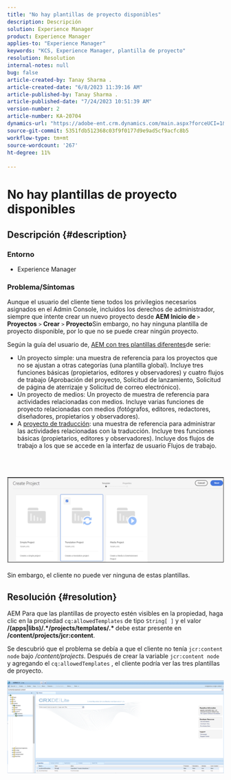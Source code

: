 ```yaml
---
title: "No hay plantillas de proyecto disponibles"
description: Descripción
solution: Experience Manager
product: Experience Manager
applies-to: "Experience Manager"
keywords: "KCS, Experience Manager, plantilla de proyecto"
resolution: Resolution
internal-notes: null
bug: false
article-created-by: Tanay Sharma .
article-created-date: "6/8/2023 11:39:16 AM"
article-published-by: Tanay Sharma .
article-published-date: "7/24/2023 10:51:39 AM"
version-number: 2
article-number: KA-20704
dynamics-url: "https://adobe-ent.crm.dynamics.com/main.aspx?forceUCI=1&pagetype=entityrecord&etn=knowledgearticle&id=d26e3015-f105-ee11-8f6e-6045bd006b3d"
source-git-commit: 5351fdb512368c03f9f0177d9e9ad5cf9acfc8b5
workflow-type: tm+mt
source-wordcount: '267'
ht-degree: 11%

---
```


# No hay plantillas de proyecto disponibles

## Descripción {#description}


### Entorno

- Experience Manager


### Problema/Síntomas

Aunque el usuario del cliente tiene todos los privilegios necesarios asignados en el Admin Console, incluidos los derechos de administrador, siempre que intente crear un nuevo proyecto desde <b>AEM Inicio de </b>`>`  <b>Proyectos</b> `>`  <b>Crear</b> `>`  <b>Proyecto</b>Sin embargo, no hay ninguna plantilla de proyecto disponible, por lo que no se puede crear ningún proyecto.

Según la guía del usuario de, [AEM con tres plantillas diferentes](https://experienceleague.adobe.com/docs/experience-manager-cloud-service/content/sites/authoring/projects/overview.html?lang=en#project-templates)de serie:

- Un proyecto simple: una muestra de referencia para los proyectos que no se ajustan a otras categorías (una plantilla global). Incluye tres funciones básicas (propietarios, editores y observadores) y cuatro flujos de trabajo (Aprobación del proyecto, Solicitud de lanzamiento, Solicitud de página de aterrizaje y Solicitud de correo electrónico).
- Un proyecto de medios: Un proyecto de muestra de referencia para actividades relacionadas con medios. Incluye varias funciones de proyecto relacionadas con medios (fotógrafos, editores, redactores, diseñadores, propietarios y observadores).
- A [proyecto de traducción](https://experienceleague.adobe.com/docs/experience-manager-cloud-service/content/sites/administering/reusing-content/translation/overview.html?lang=en): una muestra de referencia para administrar las actividades relacionadas con la traducción. Incluye tres funciones básicas (propietarios, editores y observadores). Incluye dos flujos de trabajo a los que se accede en la interfaz de usuario Flujos de trabajo.

<br><br><br>![](assets/___d36e3015-f105-ee11-8f6e-6045bd006b3d___.png)<br><br>
Sin embargo, el cliente no puede ver ninguna de estas plantillas.


## Resolución {#resolution}


AEM Para que las plantillas de proyecto estén visibles en la propiedad, haga clic en la propiedad `cq:allowedTemplates` de tipo `String[ ]` y el valor <b>/(apps|libs)/.\*/projects/templates/.\* </b> debe estar presente en <b>/content/projects/jcr:content</b>.

Se descubrió que el problema se debía a que el cliente no tenía `jcr:content node` bajo */content/projects*. Después de crear la variable `jcr:content node` y agregando el `cq:allowedTemplates` , el cliente podría ver las tres plantillas de proyecto.



![](assets/ef0af61b-2843-ed11-bba2-0022480866ad.png)
